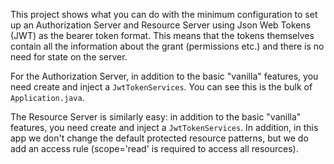 This project shows what you can do with the minimum configuration to
set up an Authorization Server and Resource Server using Json Web
Tokens (JWT) as the bearer token format. This means that the tokens
themselves contain all the information about the grant (permissions
etc.) and there is no need for state on the server.

For the Authorization Server, in addition to the basic "vanilla"
features, you need create and inject a `JwtTokenServices`. You can see
this is the bulk of `Application.java`.

The Resource Server is similarly easy: in addition to the basic
"vanilla" features, you need create and inject a `JwtTokenServices`.
In addition, in this app we don't change the default protected
resource patterns, but we do add an access rule (scope='read' is
required to access all resources).

